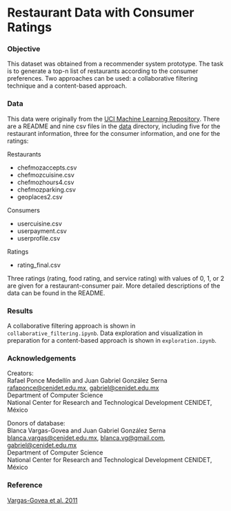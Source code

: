 # Restaurant Data with Consumer Ratings
### Objective
This dataset was obtained from a recommender system prototype. The task is to generate a top-n list of restaurants according to the consumer preferences. Two approaches can be used: a collaborative filtering technique and a content-based approach. 

### Data
This data were originally from the [UCI Machine Learning Repository](https://archive.ics.uci.edu/ml/datasets/Restaurant+%26+consumer+data). There are a README and nine csv files in the [data](data/) directory, including five for the restaurant information, three for the consumer information, and one for the ratings:

Restaurants
- chefmozaccepts.csv
- chefmozcuisine.csv
- chefmozhours4.csv
- chefmozparking.csv
- geoplaces2.csv

Consumers
- usercuisine.csv
- userpayment.csv
- userprofile.csv

Ratings
- rating_final.csv

Three ratings (rating, food rating, and service rating) with values of 0, 1, or 2 are given for a restaurant-consumer pair. More detailed descriptions of the data can be found in the README.

### Results

A collaborative filtering approach is shown in ``collaborative_filtering.ipynb``. Data exploration and visualization in preparation for a content-based approach is shown in ``exploration.ipynb``.

### Acknowledgements
Creators:
<br> 
Rafael Ponce Medellín and Juan Gabriel González Serna
<br> 
rafaponce@cenidet.edu.mx, gabriel@cenidet.edu.mx
<br> 
Department of Computer Science
<br> 
National Center for Research and Technological Development CENIDET, México
<br> 

Donors of database:
<br> 
Blanca Vargas-Govea and Juan Gabriel González Serna
<br> 
blanca.vargas@cenidet.edu.mx, blanca.vg@gmail.com, gabriel@cenidet.edu.mx
<br> 
Department of Computer Science
<br> 
National Center for Research and Technological Development CENIDET, México

### Reference
[Vargas-Govea et al. 2011](http://ceur-ws.org/Vol-791/paper8.pdf)
